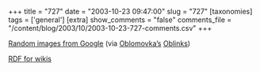 +++
title = "727"
date = "2003-10-23 09:47:00"
slug = "727"
[taxonomies]
tags = ['general']
[extra]
show_comments = "false"
comments_file = "/content/blog/2003/10/2003-10-23-727-comments.csv"
+++

[Random images from Google](http://chimpen.com/randomimage/) (via [Oblomovka’s](http://www.oblomovka.com/) [Oblinks](http://www.commonhouse.net/blog/oblinks/2003))

[RDF for wikis](http://www.usemod.com/cgi-bin/mb2.pl?RdfForWikis)
